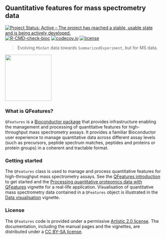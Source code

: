 ## Quantitative features for mass spectrometry data

[![Project Status: Active – The project has reached a stable, usable state and is being actively developed.](https://www.repostatus.org/badges/latest/active.svg)](https://www.repostatus.org/#active)
[![R-CMD-check-bioc](https://github.com/RforMassSpectrometry/QFeatures/workflows/R-CMD-check-bioc/badge.svg)](https://github.com/RforMassSpectrometry/QFeatures/actions?query=workflow%3AR-CMD-check-bioc)
[![codecov.io](https://codecov.io/github/rformassspectrometry/QFeatures/coverage.svg?branch=master)](https://codecov.io/github/rformassspectrometry/QFeatures?branch=master)
[![license](https://img.shields.io/badge/license-Artistic--2.0-brightgreen.svg)](https://opensource.org/licenses/Artistic-2.0)

> Evolving `MSnSet` data towards `SummarizedExperiment`, but for MS
> data.


<img
src="https://raw.githubusercontent.com/rformassspectrometry/stickers/master/QFeatures/QFeatures.png"
height="150">

### What is QFeatures?

`QFeatures` is a [Bioconductor
package](http://bioconductor.org/packages/QFeatures) that provides
infrastructure enabling the management and processing of quantitative
features for high-throughput mass spectrometry assays. It provides a
familiar Bioconductor user experience to manage quantitative data
across different assay levels (such as precursors, peptide spectrum
matches, peptides and proteins or protein groups) in a coherent and
tractable format.

### Getting started

The `QFeatures` class is used to manage and process quantitative
features for high-throughput mass spectrometry assays. See the
[QFeatures
introduction](https://rformassspectrometry.github.io/QFeatures/articles/QFeatures.html)
to get started and the [Processing quantitative proteomics data with
QFeatures](https://rformassspectrometry.github.io/QFeatures/articles/Processing.html)
vignette for a real-life application. Visualisation of quantitative
mass spectrometry data contained in a `QFeatures` object is
illustrated in the [Data
visualisation](https://rformassspectrometry.github.io/QFeatures/articles/Visualization.html)
vignette.

### License

The `QFeatures` code is provided under a permissive [Artistic 2.0
license](https://opensource.org/licenses/Artistic-2.0). The
documentation, including the manual pages and the vignettes, are
distributed under a [CC BY-SA
license](https://creativecommons.org/licenses/by-sa/4.0/).
